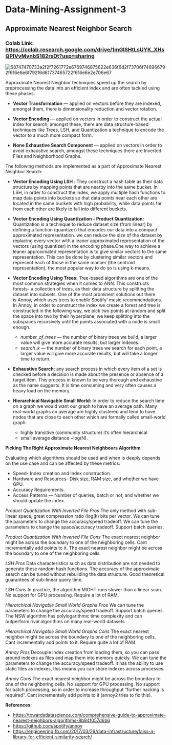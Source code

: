 # Data-Mining-Assignment-3
## Approximate Nearest Neighbor Search
### **Colab Link:** https://colab.research.google.com/drive/1mGISHtLsUYK_XHsQPIVvMvnbS182rsDt?usp=sharing


![68747470733a2f2f7261772e6769746875622e636f6d2f73706f746966792f616e6e6f792f6d61737465722f616e6e2e706e67](https://user-images.githubusercontent.com/70232769/143732416-1013afaa-ad75-47b0-bc50-43a4e65ec5e6.png)

Approximate Nearest Neighbor techniques speed up the search by preprocessing the data into an efficient index and are often tackled using these phases:

- **Vector Transformation** — applied on vectors before they are indexed, amongst them, there is dimensionality reduction and vector rotation.

- **Vector Encoding** — applied on vectors in order to construct the actual index for search, amongst these, there are data structure-based techniques like Trees, LSH, and Quantization a technique to encode the vector to a much more compact form.

- **None Exhaustive Search Component** — applied on vectors in order to avoid exhaustive search, amongst these techniques there are Inverted Files and Neighborhood Graphs.

The following methods are implemented as a part of Approximate Nearest Neighbor Search:

- **Vector Encoding Using LSH** : They construct a hash table as their data structure by mapping points that are nearby into the same bucket. In LSH, in order to construct the index, we apply multiple hash functions to map data points into buckets so that data points near each other are located in the same buckets with high probability, while data points far from each other are likely to fall into different buckets.

- **Vector Encoding Using Quantization - Product Quantization:** Quantization is a technique to reduce dataset size (from linear) by defining a function (quantizer) that encodes our data into a compact approximated representation. we can reduce the size of the dataset by replacing every vector with a leaner approximated representation of the vectors (using quantizer) in the encoding phase.One way to achieve a leaner approximated representation is to give similar vectors to the same representation. This can be done by clustering similar vectors and represent each of those in the same manner (the centroid representation), the most popular way to do so is using k-means. 

- **Vector Encoding Using Trees:** Tree-based algorithms are one of the most common strategies when it comes to ANN. This constructs forests- a collection of trees, as their data structure by splitting the dataset into subsets. One of the most prominent solutions out there is Annoy, which uses trees to enable Spotify’ music recommendations. In Annoy, in order to construct the index we create a forest and tree is constructed in the following way, we pick two points at random and split the space into two by their hyperplane, we keep splitting into the subspaces recursively until the points associated with a node is small enough. 
 	- _number_of_trees_ — the number of binary trees we build, a larger value will give more accurate results, but larger indexes.
 	- _search_k_ — the number of binary trees we search for each point, a larger value will give more accurate results, but will take a longer time to return.

- **Exhaustive Search:** any search process in which every item of a set is checked before a decision is made about the presence or absence of a target item. This process in known to be very thorough and exhaustive as the name suggests. It is time consuming and very often causes a heavy load on the memory.

- **Hierarchical Navigable Small World:**  In order to reduce the search time on a graph we would want our graph to have an average path. Many real-world graphs on average are highly clustered and tend to have nodes that are close to each other which are formally called small-world graph:
  	- highly transitive (community structure) it’s often hierarchical
  	- small average distance ~log(N).


**Picking The Right Approximate Nearest Neighbours Algorithm**

Evaluating which algorithms should be used and when is deeply depends on the use case and can be affected by these metrics:
- Speed- Index creation and Index construction.
- Hardware and Resources- Disk size, RAM size, and whether we have GPU.
- Accuracy Requirements.
- Access Patterns — Number of queries, batch or not, and whether we should update the index.


_Product Quantization With Inverted File Pros_
		The only method with sub-linear space, great compression ratio (log(k) bits per vector.
		We can tune the parameters to change the accuracy/speed tradeoff.
		We can tune the parameters to change the space/accuracy tradeoff.
		Support batch queries.
		
_Product Quantization With Inverted File Cons_
		The exact nearest neighbor might be across the boundary to one of the neighboring cells.
		Cant incrementally add points to it.
		The exact nearest neighbor might be across the boundary to one of the neighboring cells.

_LSH Pros_
Data characteristics such as data distribution are not needed to generate these random hash functions.
The accuracy of the approximate search can be tuned without rebuilding the data structure.
Good theoretical guarantees of sub-linear query time.

_LSH Cons_
In practice, the algorithm MIGHT runs slower than a linear scan.
No support for GPU processing.
Require a lot of RAM.

_Hierarchical Navigable Small World Graphs Pros_
We can tune the parameters to change the accuracy/speed tradeoff.
Support batch queries.
The NSW algorithm has polylogarithmic time complexity and can outperform rival algorithms on many real-world datasets.

_Hierarchical Navigable Small World Graphs Cons_
The exact nearest neighbor might be across the boundary to one of the neighboring cells.
Cant incrementally add points to it.
Require quite a lot of RAM.

_Annoy Pros_
Decouple index creation from loading them, so you can pass around indexes as files and map them into memory quickly.
We can tune the parameters to change the accuracy/speed tradeoff.
It has the ability to use static files as indexes, this means you can share indexes across processes.

_Annoy Cons_
The exact nearest neighbor might be across the boundary to one of the neighboring cells.
No support for GPU processing.
No support for batch processing, so in order to increase throughput “further hacking is required”.
Cant incrementally add points to it (annoy2 tries to fix this).

**References:**

- https://towardsdatascience.com/comprehensive-guide-to-approximate-nearest-neighbors-algorithms-8b94f057d6b6
- https://github.com/spotify/annoy
- https://engineering.fb.com/2017/03/29/data-infrastructure/faiss-a-library-for-efficient-similarity-search/
